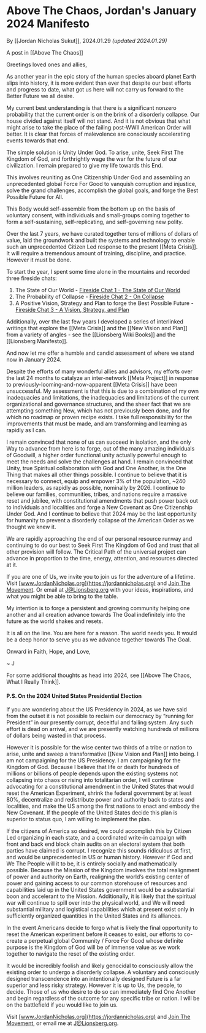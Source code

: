 # Above The Chaos, Jordan's January 2024 Manifesto

By [[Jordan Nicholas Sukut]], 2024.01.29 _(updated 2024.01.29)_   

A post in [[Above The Chaos]]

Greetings loved ones and allies, 

As another year in the epic story of the human species aboard planet Earth slips into history, it is more evident than ever that despite our best efforts and progress to date, what got us here will not carry us forward to the Better Future we all desire. 

My current best understanding is that there is a significant nonzero probability that the current order is on the brink of a disorderly collapse. Our house divided against itself will not stand. And it is not obvious that what might arise to take the place of the failing post-WWII American Order will better. It is clear that forces of malevolence are consciously accelerating events towards that end. 

The simple solution is Unity Under God. To arise, unite, Seek First The Kingdom of God, and forthrightly wage the war for the future of our civilization. I remain prepared to give my life towards this End. 

This involves reuniting as One Citizenship Under God and assembling an unprecedented global Force For Good to vanquish corruption and injustice, solve the grand challenges, accomplish the global goals, and forge the Best Possible Future for All. 

This Body would self-assemble from the bottom up on the basis of voluntary consent, with individuals and small-groups coming together to form a self-sustaining, self-replicating, and self-governing new polity.  

Over the last 7 years, we have curated together tens of millions of dollars of value, laid the groundwork and built the systems and technology to enable such an unprecedented Citizen Led response to the present [[Meta Crisis]]. It will require a tremendous amount of training, discipline, and practice. However it must be done. 

To start the year, I spent some time alone in the mountains and recorded three fireside chats: 

1. The State of Our World - [Fireside Chat 1 - The State of Our World](https://youtu.be/UFLKfZlGi08?si=ataOdvzSScwB_ate)
2. The Probability of Collapse - [Fireside Chat 2 - On Collapse](https://youtu.be/mR6YMzWRlt8?si=8-A_8YkyFinqgl39)
3. A Positive Vision, Strategy and Plan to forge the Best Possible Future - [Fireside Chat 3 - A Vision, Strategy, and Plan](https://youtu.be/DAcg7AV0RJg?si=6FZlrKswfHqOl9mk)

Additionally, over the last few years I developed a series of interlinked writings that explore the [[Meta Crisis]] and the [[New Vision and Plan]] from a variety of angles - see the [[Lionsberg Wiki Books]] and the [[Lionsberg Manifesto]]. 

And now let me offer a humble and candid assessment of where we stand now in January 2024. 

Despite the efforts of many wonderful allies and advisors, my efforts over the last 24 months to catalyze an inter-network [[Meta Project]] in response to previously-looming-and-now-apparent [[Meta Crisis]] have been unsuccessful. My assessment is that this is due to a combination of my own inadequacies and limitations, the inadequacies and limitations of the current organizational and governance structures, and the sheer fact that we are attempting something New, which has not previously been done, and for which no roadmap or proven recipe exists. I take full responsibility for the improvements that must be made, and am transforming and learning as rapidly as I can. 

I remain convinced that none of us can succeed in isolation, and the only Way to advance from here is to forge, out of the many amazing individuals of Goodwill, a higher order functional unity actually powerful enough to meet the needs and solve the challenges at hand. I remain convinced that Unity, true Spiritual collaboration with God and One Another, is the One Thing that makes all other things possible. I continue to believe that it is necessary to connect, equip and empower 3% of the population, ~240 million leaders, as rapidly as possible, nominally by 2026. I continue to believe our families, communities, tribes, and nations require a massive reset and jubilee, with constitutional amendments that push power back out to individuals and localities and forge a New Covenant as One Citizenship Under God. And I continue to believe that 2024 may be the last opportunity for humanity to prevent a disorderly collapse of the American Order as we thought we knew it.  

We are rapidly approaching the end of our personal resource runway and continuing to do our best to Seek First The Kingdom of God and trust that all other provision will follow. The Critical Path of the universal project can advance in proportion to the time, energy, attention, and resources directed at it. 

If you are one of Us, we invite you to join us for the adventure of a lifetime. Visit [www.JordanNicholas.org](https://jordannicholas.org) and [Join The Movement](https://jordannicholas.org/join_the_movement).  Or email at J@Lionsberg.org with your ideas, inspirations, and what you might be able to bring to the table. 

My intention is to forge a persistent and growing community helping one another and all creation advance towards The Goal indefinitely into the future as the world shakes and resets. 

It is all on the line. You are here for a reason. The world needs you. It would be a deep honor to serve you as we advance together towards The Goal. 

Onward in Faith, Hope, and Love, 

~ J 

For some additional thoughts as head into 2024, see [[Above The Chaos, What I Really Think]]. 

#### P.S. On the 2024 United States Presidential Election 

If you are wondering about the US Presidency in 2024, as we have said from the outset it is not possible to reclaim our democracy by “running for President” in our presently corrupt, deceitful and failing system. Any such effort is dead on arrival, and we are presently watching hundreds of millions of dollars being wasted in that process. 

However it is possible for the wise center two thirds of a tribe or nation to arise, unite and sweep a transformative [[New Vision and Plan]] into being. I am not campaigning for the US Presidency. I am campaigning for the Kingdom of God. Because I believe that life or death for hundreds of millions or billions of people depends upon the existing systems not collapsing into chaos or rising into totalitarian order, I will continue advocating for a constitutional amendment in the United States that would reset the American Experiment, shrink the federal government by at least 80%, decentralize and redistribute power and authority back to states and localities, and make the US among the first nations to enact and embody the New Covenant. If the people of the United States decide this plan is superior to status quo, I am willing to implement the plan.  

If the citizens of America so desired, we could accomplish this by Citizen Led organizing in each state, and a coordinated write-in campaign with front and back end block chain audits on an electoral system that both parties have claimed is corrupt. I recognize this sounds ridiculous at first, and would be unprecedented in US or human history. However if God and We The People will it to be, it is entirely socially and mathematically possible. Because the Mission of the Kingdom involves the total realignment of power and authority on Earth, realigning the world’s existing center of power and gaining access to our common storehouse of resources and capabilities laid up in the United States government would be a substantial boon and accelerant to the Mission. Additionally, it is likely that the spiritual war will continue to spill over into the physical world, and We will need substantial military and logistical capabilities which at present exist only in sufficiently organized quantities in the United States and its alliances. 

In the event Americans decide to forgo  what is likely the final opportunity to reset the American experiment before it ceases to exist, our efforts to co-create a perpetual global Community / Force For Good whose definite purpose is the Kingdom of God will be of immense value as we work together to navigate the reset of the existing order. 

It would be incredibly foolish and likely genocidal to consciously allow the existing order to undergo a disorderly collapse. A voluntary and consciously designed transcendence into an intentionally designed Future is a far superior and less risky strategy. However it is up to Us, the people, to decide. Those of us who desire to do so can immediately find One Another and begin regardless of the outcome for any specific tribe or nation. I will be on the battlefield if you would like to join us. 

Visit [www.JordanNicholas.org](https://jordannicholas.org) and [Join The Movement](https://jordannicholas.org/join_the_movement),  or email me at J@Lionsberg.org. 

